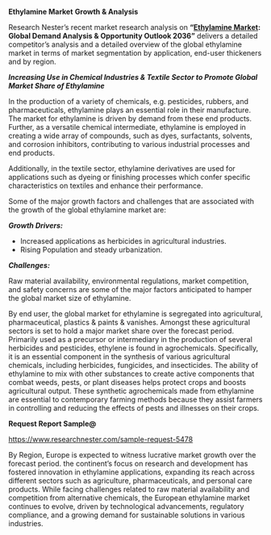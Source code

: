 ﻿**Ethylamine Market** **Growth & Analysis**

Research Nester’s recent market research analysis on **“[Ethylamine Market](https://www.researchnester.com/reports/ethylamine-market/5478): Global Demand Analysis & Opportunity Outlook 2036”** delivers a detailed competitor’s analysis and a detailed overview of the global ethylamine market in terms of market segmentation by application, end-user thickeners and by region. 

***Increasing Use in Chemical Industries & Textile Sector to Promote Global Market Share of Ethylamine*** 

In the production of a variety of chemicals, e.g. pesticides, rubbers, and pharmaceuticals, ethylamine plays an essential role in their manufacture. The market for ethylamine is driven by demand from these end products. Further, as a versatile chemical intermediate, ethylamine is employed in creating a wide array of compounds, such as dyes, surfactants, solvents, and corrosion inhibitors, contributing to various industrial processes and end products.

Additionally, in the textile sector, ethylamine derivatives are used for applications such as dyeing or finishing processes which confer specific characteristics on textiles and enhance their performance.

Some of the major growth factors and challenges that are associated with the growth of the global ethylamine market are:

***Growth Drivers:***

- Increased applications as herbicides in agricultural industries.
- Rising Population and steady urbanization. 

***Challenges:***

Raw material availability, environmental regulations, market competition, and safety concerns are some of the major factors anticipated to hamper the global market size of ethylamine. 

By end user, the global market for ethylamine is segregated into agricultural, pharmaceutical, plastics & paints & vanishes. Amongst these agricultural sectors is set to hold a major market share over the forecast period. Primarily used as a precursor or intermediary in the production of several herbicides and pesticides, ethylene is found in agrochemicals. Specifically, it is an essential component in the synthesis of various agricultural chemicals, including herbicides, fungicides, and insecticides. The ability of ethylamine to mix with other substances to create active components that combat weeds, pests, or plant diseases helps protect crops and boosts agricultural output. These synthetic agrochemicals made from ethylamine are essential to contemporary farming methods because they assist farmers in controlling and reducing the effects of pests and illnesses on their crops.

**Request Report Sample@** 

<https://www.researchnester.com/sample-request-5478> 

By Region, Europe is expected to witness lucrative market growth over the forecast period. the continent’s focus on research and development has fostered innovation in ethylamine applications, expanding its reach across different sectors such as agriculture, pharmaceuticals, and personal care products. While facing challenges related to raw material availability and competition from alternative chemicals, the European ethylamine market continues to evolve, driven by technological advancements, regulatory compliance, and a growing demand for sustainable solutions in various industries. 
